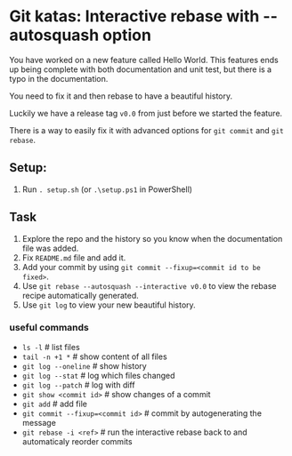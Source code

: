 # Git katas: Interactive rebase with --autosquash option
You have worked on a new feature called Hello World.
This features ends up being complete with both documentation and unit test, but there is a typo in the documentation.

You need to fix it and then rebase to have a beautiful history.

Luckily we have a release tag `v0.0` from just before we started the feature.

There is a way to easily fix it with advanced options for `git commit` and `git rebase`.

## Setup:

1. Run `. setup.sh` (or `.\setup.ps1` in PowerShell)

## Task

1. Explore the repo and the history so you know when the documentation file was added.
2. Fix `README.md` file and add it.
3. Add your commit by using `git commit --fixup=<commit id to be fixed>`.
4. Use `git rebase --autosquash --interactive v0.0` to view the rebase recipe automatically generated.
5. Use `git log` to view your new beautiful history.

### useful commands

- `ls -l`                           # list files
- `tail -n +1 *`                    # show content of all files
- `git log --oneline`               # show history
- `git log --stat`                  # log which files changed
- `git log --patch`                 # log with diff
- `git show <commit id>`            # show changes of a commit
- `git add`                         # add file
- `git commit --fixup=<commit id>`  # commit by autogenerating the message
- `git rebase -i <ref>`             # run the interactive rebase back to <ref> and automaticaly reorder commits
